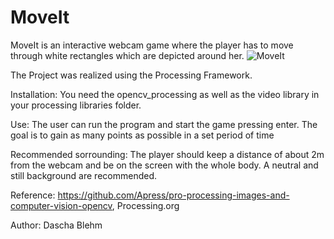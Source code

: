 # MoveIt
MoveIt is an interactive webcam game where the player has to move through white rectangles which are depicted around her.
![MoveIt](https://user-images.githubusercontent.com/44921828/159193977-d707c52b-9069-4e61-855c-9af6ad01de0d.gif)

The Project was realized using the Processing Framework.

Installation: You need the opencv_processing as well as the video library in your processing libraries folder.

Use:
The user can run the program and start the game pressing enter. The goal is to gain as many points as possible in a set period of time

Recommended sorrounding: The player should keep a distance of about 2m from the webcam and be on the screen with the whole body. 
A neutral and still background are recommended.

Reference:
https://github.com/Apress/pro-processing-images-and-computer-vision-opencv, Processing.org

Author: Dascha Blehm
